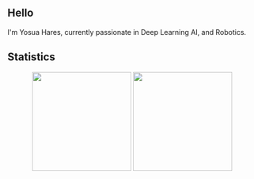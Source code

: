 ## Hello
I'm Yosua Hares, currently passionate in Deep Learning AI, and Robotics.

## Statistics

<p align="center">
  <img src="https://github-readme-stats.vercel.app/api?username=tapeds&show_icons=true&theme=tokyonight" height="200" />
  <img src="https://github-readme-stats.vercel.app/api/top-langs/?username=tapeds&layout=compact&theme=tokyonight" height="200" />
</p>
